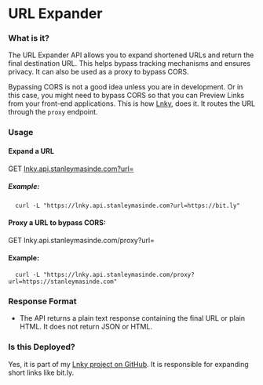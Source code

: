 # URL Expander

### What is it?

The URL Expander API allows you to expand shortened URLs and return the final destination URL. This helps bypass tracking mechanisms and ensures privacy.
It can also be used as a proxy to bypass CORS.

Bypassing CORS is not a good idea unless you are in development. Or in this case, you might need to bypass CORS so that you can
Preview Links from your front-end applications. This is how [Lnky](https://lnky.stanleymasinde.com), does it. It routes the URL through the `proxy` endpoint.

### Usage

#### Expand a URL
GET [lnky.api.stanleymasinde.com?url=<shorturl>](lnky.api.stanleymasinde.com?url=https://rb.gy/4wqwzf)
##### Example:
```shell
  curl -L "https://lnky.api.stanleymasinde.com?url=https://bit.ly"
```

#### Proxy a URL to bypass CORS:
GET lnky.api.stanleymasinde.com/proxy?url=<url>
#### Example:
```shell
  curl -L "https://lnky.api.stanleymasinde.com/proxy?url=https://stanleymasinde.com"
```

### Response Format

* The API returns a plain text response containing the final URL or plain HTML. It does not return JSON or HTML.

### Is this Deployed?

Yes, it is part of my [Lnky project on GitHub](https://github.com/StanleyMasinde/Lnky). It is responsible for expanding short links like bit.ly.

